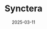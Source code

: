 ---  
layout: startup_page  
title: "Synctera"  
id: "synctera.com"  
permalink: "/syncterasynctera.com03112025/"  
website: "https://synctera.com/"  
funding_round: "Series A+"  
funding_amount: "$15M"  
investors: "Fin Capital, Diagram Ventures, First & Main, Evolution, True Equity"  
about: "Synctera is a banking-as-a-service and embedded finance platform that helps companies build and scale innovative banking products. It provides the tools and resources for businesses to create and manage compliant financial partnerships with banks."  
markets: "Fintech, Banking-as-a-Service, Embedded Finance, Financial Services"  
hq: "San Francisco, California, United States"  
founded_year: "2020"  
linkedin: "https://www.linkedin.com/company/synctera"  
twitter: "https://twitter.com/synctera"  
instagram: ""  
facebook: "https://www.facebook.com/Synctera"  
crunchbase: "https://www.crunchbase.com/organization/synctera"  
pitchbook: "https://pitchbook.com/profiles/company/442698-76"  

date_display: "11-Mar-2025"  
date: "2025-03-11"

# SEO Optimization  
meta_title: "Synctera - Series A+ Funding ($15M)"  
meta_description: "Synctera, Synctera is a banking-as-a-service and embedded finance platform that helps companies build and scale innovative banking products. It provides the too..."  
meta_keywords: "Synctera, Fintech, Banking-as-a-Service, Embedded Finance, Financial Services, Series A+ funding"  
canonical_url: "https://startup.projectstartups.com/syncterasynctera.com03112025/"  
---